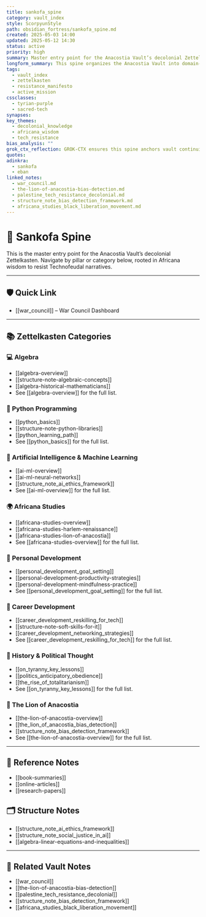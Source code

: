```yaml
---
title: sankofa_spine
category: vault_index
style: ScorpyunStyle
path: obsidian_fortress/sankofa_spine.md
created: 2025-05-03 14:00
updated: 2025-05-12 14:30
status: active
priority: high
summary: Master entry point for the Anacostia Vault’s decolonial Zettelkasten, mapping knowledge pillars for resistance and growth.
longform_summary: This spine organizes the Anacostia Vault into domain-aligned pillars, ensuring navigability and continuity for decolonial knowledge production, rooted in Africana epistemology and tech resistance.
tags:
  - vault_index
  - zettelkasten
  - resistance_manifesto
  - active_mission
cssclasses:
  - tyrian-purple
  - sacred-tech
synapses: 
key_themes:
  - decolonial_knowledge
  - africana_wisdom
  - tech_resistance
bias_analysis: ""
grok_ctx_reflection: GROK-CTX ensures this spine anchors vault continuity, weaving Sankofa.Eban to resist technofeudal erasure.
quotes: 
adinkra:
  - sankofa
  - eban
linked_notes:
  - war_council.md
  - the-lion-of-anacostia-bias-detection.md
  - palestine_tech_resistance_decolonial.md
  - structure_note_bias_detection_framework.md
  - africana_studies_black_liberation_movement.md
---
```

# 🔱 Sankofa Spine

This is the master entry point for the Anacostia Vault’s decolonial Zettelkasten. Navigate by pillar or category below, rooted in Africana wisdom to resist Technofeudal narratives.

---

## 🛡️ Quick Link

- [[war_council]] – War Council Dashboard

---

## 📚 Zettelkasten Categories

### 💻 Algebra

- [[algebra-overview]]
- [[structure-note-algebraic-concepts]]
- [[algebra-historical-mathematicians]]
- See [[algebra-overview]] for the full list.

### 🐍 Python Programming

- [[python_basics]]
- [[structure-note-python-libraries]]
- [[python_learning_path]]
- See [[python_basics]] for the full list.

### 🤖 Artificial Intelligence & Machine Learning

- [[ai-ml-overview]]
- [[ai-ml-neural-networks]]
- [[structure_note_ai_ethics_framework]]
- See [[ai-ml-overview]] for the full list.

### 🌍 Africana Studies

- [[africana-studies-overview]]
- [[africana-studies-harlem-renaissance]]
- [[africana-studies-lion-of-anacostia]]
- See [[africana-studies-overview]] for the full list.

### 🧠 Personal Development

- [[personal_development_goal_setting]]
- [[personal-development-productivity-strategies]]
- [[personal-development-mindfulness-practice]]
- See [[personal_development_goal_setting]] for the full list.

### 🚀 Career Development

- [[career_development_reskilling_for_tech]]
- [[structure-note-soft-skills-for-it]]
- [[career_development_networking_strategies]]
- See [[career_development_reskilling_for_tech]] for the full list.

### 📖 History & Political Thought

- [[on_tyranny_key_lessons]]
- [[politics_anticipatory_obedience]]
- [[the_rise_of_totalitarianism]]
- See [[on_tyranny_key_lessons]] for the full list.

### 🦁 The Lion of Anacostia

- [[the-lion-of-anacostia-overview]]
- [[the_lion_of_anacostia_bias_detection]]
- [[structure_note_bias_detection_framework]]
- See [[the-lion-of-anacostia-overview]] for the full list.

---

## 📖 Reference Notes

- [[book-summaries]]
- [[online-articles]]
- [[research-papers]]

## 🗂 Structure Notes

- [[structure_note_ai_ethics_framework]]
- [[structure_note_social_justice_in_ai]]
- [[algebra-linear-equations-and-inequalities]]

---

## 🔗 Related Vault Notes

- [[war_council]]
- [[the-lion-of-anacostia-bias-detection]]
- [[palestine_tech_resistance_decolonial]]
- [[structure_note_bias_detection_framework]]
- [[africana_studies_black_liberation_movement]]

